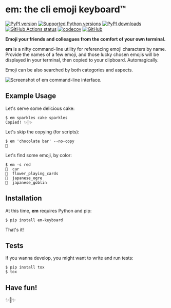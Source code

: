 # em: the cli emoji keyboard™

[![PyPI version](https://img.shields.io/pypi/v/em-keyboard.svg?logo=pypi&logoColor=FFE873)](https://pypi.org/project/em-keyboard/)
[![Supported Python versions](https://img.shields.io/pypi/pyversions/em-keyboard.svg?logo=python&logoColor=FFE873)](https://pypi.org/project/em-keyboard/)
[![PyPI downloads](https://img.shields.io/pypi/dm/em-keyboard.svg)](https://pypistats.org/packages/em-keyboard)
[![GitHub Actions status](https://github.com/hugovk/em-keyboard/workflows/Test/badge.svg)](https://github.com/hugovk/em-keyboard/actions)
[![codecov](https://codecov.io/gh/hugovk/em-keyboard/branch/master/graph/badge.svg)](https://codecov.io/gh/hugovk/em-keyboard)
[![GitHub](https://img.shields.io/github/license/hugovk/em-keyboard.svg)](LICENSE.txt)

**Emoji your friends and colleagues from the comfort of your own
terminal.**

**em** is a nifty command-line utility for referencing emoji characters
by name. Provide the names of a few emoji, and those lucky chosen emojis
will be displayed in your terminal, then copied to your clipboard.
Automagically.

Emoji can be also searched by both categories and aspects.

![Screenshot of em command-line
interface.](http://f.cl.ly/items/0P3e11201W1o420O1N1S/Screen%20Shot%202016-07-25%20at%202.00.32%20AM.png)

## Example Usage

Let's serve some delicious cake:

    $ em sparkles cake sparkles
    Copied! ✨🍰✨

Let's skip the copying (for scripts):

    $ em 'chocolate bar' --no-copy
    🍫

Let's find some emoji, by color:

    $ em -s red
    🚗  car
    🎴  flower_playing_cards
    👹  japanese_ogre
    👺  japanese_goblin

## Installation

At this time, **em** requires Python and pip:

    $ pip install em-keyboard

That's it!

## Tests

If you wanna develop, you might want to write and run tests:

    $ pip install tox
    $ tox

## Have fun!

✨🍰✨
